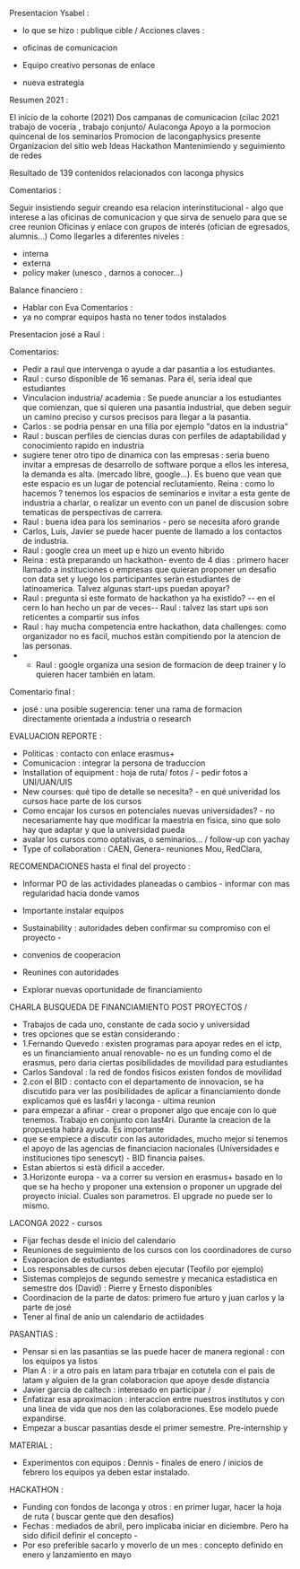Presentacion Ysabel :

- lo que se hizo : publique cible / 
Acciones claves :

- oficinas de comunicacion
- Equipo creativo personas de enlace
- nueva estrategia

Resumen 2021 :

El inicio de la cohorte (2021)
Dos campanas de comunicacion (cilac 2021 trabajo de voceria , trabajo conjunto/ Aulaconga
Apoyo a la pormocion quincenal de los seminarios
Promocion de lacongaphysics presente
Organizacion del sitio web
Ideas Hackathon
Mantenimiendo y seguimiento de redes

Resultado de 139 contenidos relacionados con laconga physics

Comentarios :

Seguir insistiendo 
seguir creando esa relacion interinstitucional - algo que interese a las oficinas de comunicacion y que sirva de senuelo para que se cree reunion
Oficinas y enlace con grupos de interés (ofician de egresados, alumnis...)
Como llegarles a diferentes niveles :
  - interna
  - externa
  - policy maker (unesco , darnos a conocer...)

Balance financiero :

- Hablar con Eva
Comentarios :
- ya no comprar equipos hasta no tener todos instalados

Presentacion josé a Raul :

Comentarios:

- Pedir a raul que intervenga o ayude a dar pasantia a los estudiantes.
- Raul : curso disponible de 16 semanas. Para él, seria ideal que estudiantes
- Vinculacion industria/ academia : Se puede anunciar a los estudiantes que comienzan, que si quieren una pasantia industrial, que deben seguir un camino preciso y cursos 
precisos para llegar a la pasantia.
- Carlos : se podria pensar en una filia por ejemplo "datos en la industria"
- Raul : buscan perfiles de ciencias duras con perfiles de adaptabilidad y conocimiento rapido en industria
-  sugiere tener otro tipo de dinamica con las empresas : seria bueno invitar a empresas de desarrollo de software porque a ellos les interesa, la demanda es alta.
(mercado libre, google...). Es bueno que vean que este espacio es un lugar de potencial reclutamiento.
Reina : como lo hacemos ? tenemos los espacios de seminarios e invitar a esta gente de industria a charlar, o realizar un evento con un panel de discusion sobre
tematicas de perspectivas de carrera.
- Raul : buena idea para los seminarios - pero se necesita aforo grande
- Carlos, Luis, Javier se puede hacer puente de llamado a los contactos de industria.
- Raul : google crea un meet up e hizo un evento hibrido
- Reina : està preparando un hackathon- evento de 4 dias : primero hacer llamado a instituciones o empresas que quieran proponer un desafio con data set y luego 
los participantes seràn estudiantes de latinoamerica. Talvez algunas start-ups puedan apoyar?
- Raul : pregunta si este formato de hackathon ya ha existido? -- en el cern lo han hecho un par de veces-- Raul : talvez las start ups son reticentes a compartir sus infos
- Raul : hay mucha competencia entre hackathon, data challenges: como organizador no es facil, muchos estàn compitiendo por la atencion de las personas.
- - Raul : google organiza una sesion de formacion de deep trainer y lo quieren hacer también en latam.

Comentario final :
- josé : una posible sugerencia: tener una rama de formacion directamente orientada a industria o research

EVALUACION REPORTE :

- Politicas : contacto con enlace erasmus+
- Comunicacion : integrar la persona de traduccion
- Installation of equipment : hoja de ruta/ fotos / - pedir fotos a UNI/UAN/UIS
- New courses: qué tipo de detalle se necesita? - en qué univeridad los cursos hace parte de los cursos
-   Como encajar los cursos en potenciales nuevas universidades? - no necesariamente hay que modificar la maestria en fisica, sino que solo hay que adaptar y que la universidad pueda
-   avalar los cursos como optativas, o seminarios... / follow-up con yachay
- Type of collaboration : CAEN, Genera- reuniones Mou, RedClara, 

RECOMENDACIONES hasta el final del proyecto :

- Informar PO de las actividades planeadas o cambios - informar con mas regularidad hacia donde vamos
- Importante instalar equipos 
- Sustainability : autoridades deben confirmar su compromiso con el proyecto - 
-   convenios de cooperacion
-   Reunines con autoridades

- Explorar nuevas oportunidade de financiamiento

CHARLA BUSQUEDA DE FINANCIAMIENTO POST PROYECTOS /

- Trabajos de cada uno, constante de cada socio y universidad
- tres opciones que se estàn considerando :
-   1.Fernando Quevedo : existen programas para apoyar redes en el ictp, es un financiamiento anual renovable- no es un funding como el de erasmus, pero daria ciertas posibilidades de movilidad para estudiantes
-   Carlos Sandoval : la red de fondos fisicos existen fondos de movilidad
-   2.con el BID : contacto con el departamento de innovacion, se ha discutido para ver las posibilidades de aplicar a financiamiento donde explicamos qué es lasf4ri y laconga - ultima reunion
-   para empezar a afinar - crear o proponer algo que encaje con lo que tenemos. Trabajo en conjunto con lasf4ri. Durante la creacion de la propuesta habrà ayuda. Es importante
-   que se empiece a discutir con las autoridades, mucho mejor si tenemos el apoyo de las agencias de financiacion nacionales (Universidades e instituciones tipo senescyt) - BID financia paises.
-   Estan abiertos si està dificil a acceder.
-   3.Horizonte europa - va a correr su version en erasmus+ basado en lo que se ha hecho y proponer una extension o proponer un upgrade del proyecto inicial. Cuales son
parametros. El upgrade no puede ser lo mismo.

LACONGA 2022 - cursos

- Fijar fechas desde el inicio del calendario
- Reuniones de seguimiento de los cursos con los coordinadores de curso
- Evaporacion de estudiantes
- Los responsables de cursos deben ejecutar (Teofilo por ejemplo)
- Sistemas complejos de segundo semestre y mecanica estadistica en semestre dos (David) : Pierre y Ernesto disponibles
- Coordinacion de la parte de datos: primero fue arturo y juan carlos y la parte de josé
- Tener al final de anio un calendario de actiidades

PASANTIAS :

- Pensar si en las pasantias se las puede hacer de manera regional : con los equipos ya listos
- Plan A : ir a otro pais en latam para trbajar en cotutela con el pais de latam y alguien de la gran colaboracion que apoye desde distancia
- Javier garcia de caltech : interesado en participar / 
- Enfatizar esa aproximacion : interaccion entre nuestros institutos y con una linea de vida que nos den las colaboraciones. Ese modelo puede expandirse.
- Empezar a buscar pasantias desde el primer semestre. Pre-internship y 

MATERIAL :

- Experimentos con equipos : Dennis - finales de enero / inicios de febrero los equipos ya deben estar instalado.

HACKATHON :

- Funding con fondos de laconga y otros : en primer lugar, hacer la hoja de ruta ( buscar gente que den desafios)
- Fechas : mediados de abril, pero implicaba iniciar en diciembre. Pero ha sido dificil definir el concepto - 
- Por eso preferible sacarlo y moverlo de un mes : concepto definido en enero y lanzamiento en mayo

